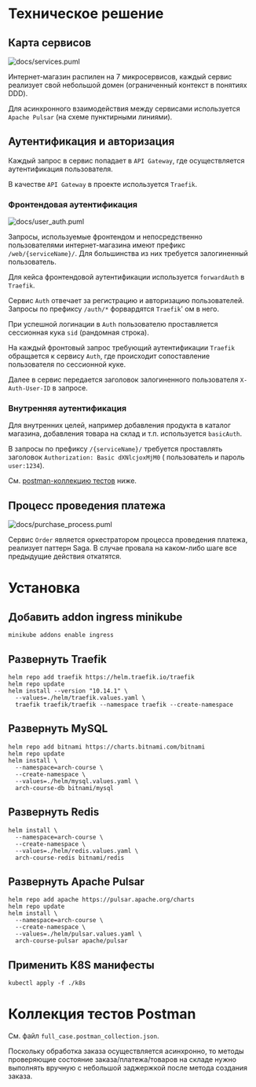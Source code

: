 # Техническое решение

## Карта сервисов

![docs/services.puml](http://www.plantuml.com/plantuml/proxy?fmt=svg&src=https://raw.githubusercontent.com/klwxsrx/arch-course-project/master/docs/services.puml)

Интернет-магазин распилен на 7 микросервисов, каждый сервис реализует свой небольшой домен (ограниченный контекст в
понятиях DDD).

Для асинхронного взаимодействия между сервисами используется `Apache Pulsar` (на схеме пунктирными линиями).

## Аутентификация и авторизация

Каждый запрос в сервис попадает в `API Gateway`, где осуществляется аутентификация пользователя.

В качестве `API Gateway` в проекте используется `Traefik`.

### Фронтендовая аутентификация

![docs/user_auth.puml](http://www.plantuml.com/plantuml/proxy?fmt=svg&src=https://raw.githubusercontent.com/klwxsrx/arch-course-project/master/docs/user_auth.puml)

Запросы, используемые фронтендом и непосредственно пользователями интернет-магазина имеют префикс `/web/{serviceName}/`.
Для большинства из них требуется залогиненный пользователь.

Для кейса фронтендовой аутентификации используется `forwardAuth` в `Traefik`.

Сервис `Auth` отвечает за регистрацию и авторизацию пользователей. Запросы по префиксу `/auth/*` форвардятся `Traefik`'
ом в него.

При успешной логинации в `Auth` пользователю проставляется сессионная кука `sid` (рандомная строка).

На каждый фронтовый запрос требующий аутентификации `Traefik` обращается к сервису `Auth`, где происходит сопоставление
пользователя по сессионной куке.

Далее в сервис передается заголовок залогиненного пользователя `X-Auth-User-ID` в запросе.

### Внутренняя аутентификация

Для внутренних целей, например добавления продукта в каталог магазина, добавления товара на склад и т.п.
используется `basicAuth`.

В запросы по префиксу `/{serviceName}/` требуется проставлять заголовок `Authorization: Basic dXNlcjoxMjM0` (
пользователь и пароль `user:1234`).

См. [postman-коллекцию тестов](https://github.com/klwxsrx/arch-course-project#запуск-тестов) ниже.

## Процесс проведения платежа

![docs/purchase_process.puml](http://www.plantuml.com/plantuml/proxy?fmt=svg&src=https://raw.githubusercontent.com/klwxsrx/arch-course-project/master/docs/purchase_process.puml)

Сервис `Order` является оркестратором процесса проведения платежа, реализует паттерн Saga. В случае провала на
каком-либо шаге все предыдущие действия откатятся.

# Установка

## Добавить addon ingress minikube

```shell
minikube addons enable ingress
```

## Развернуть Traefik

```shell
helm repo add traefik https://helm.traefik.io/traefik
helm repo update
helm install --version "10.14.1" \
  --values=./helm/traefik.values.yaml \
  traefik traefik/traefik --namespace traefik --create-namespace
```

## Развернуть MySQL

```shell
helm repo add bitnami https://charts.bitnami.com/bitnami
helm repo update
helm install \
  --namespace=arch-course \
  --create-namespace \
  --values=./helm/mysql.values.yaml \
  arch-course-db bitnami/mysql
```

## Развернуть Redis

```shell
helm install \
  --namespace=arch-course \
  --create-namespace \
  --values=./helm/redis.values.yaml \
  arch-course-redis bitnami/redis
```

## Развернуть Apache Pulsar

```shell
helm repo add apache https://pulsar.apache.org/charts
helm repo update
helm install \
  --namespace=arch-course \
  --create-namespace \
  --values=./helm/pulsar.values.yaml \
  arch-course-pulsar apache/pulsar
```

## Применить K8S манифесты

```shell
kubectl apply -f ./k8s
```

# Коллекция тестов Postman

См. файл `full_case.postman_collection.json`.

Поскольку обработка заказа осуществляется асинхронно, то методы проверяющие состояние заказа/платежа/товаров на складе нужно выполнять вручную с небольшой заджержкой после метода создания заказа.